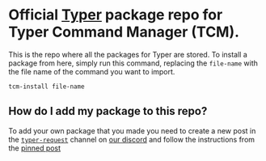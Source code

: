 # Official [Typer](https://grosik.ovh/typer/) package repo for Typer Command Manager (TCM). 
This is the repo where all the packages for Typer are stored.
To install a package from here, simply run this command, replacing the `file-name` with the file name of the command you want to import.
```
tcm-install file-name
```
## How do I add my package to this repo?
To add your own package that you made you need to create a new post in the [`typer-request`](https://discord.com/channels/1217095818251599993/1233365401761747035) channel on [our discord](https://discord.gg/vwEUsQ3ad8/) and follow the instructions from the [pinned post](https://discord.com/channels/1217095818251599993/1233366138583257118)
